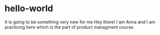 # hello-world
It is going to be something very new for me 
Hey there! I am Anna and I am practicing here which is the part of product managment course. 
